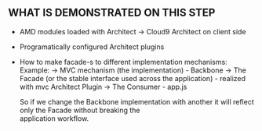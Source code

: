 WHAT IS DEMONSTRATED ON THIS STEP
---------------------------------
- AMD modules loaded with Architect -> Cloud9 Architect on client side
- Programatically configured Architect plugins
- How to make facade-s to different implementation mechanisms:
	Example: 
		-> MVC mechanism (the implementation) - Backbone
		-> The Facade (or the stable interface used across the application) - realized with mvc Architect Plugin
		-> The Consumer - app.js
	
	So if we change the Backbone implementation with another it will reflect only the Facade without breaking the  
	application workflow. 
	
